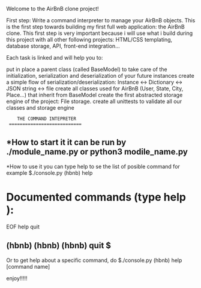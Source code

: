Welcome to the AirBnB clone project!

First step: Write a command interpreter to manage your AirBnB objects.
This is the first step towards building my first full web application: the AirBnB clone. This first step is very important because i will use what i build during this project with all other following projects: HTML/CSS templating, database storage, API, front-end integration…

Each task is linked and will help you to:

put in place a parent class (called BaseModel) to take care of the initialization, serialization and deserialization of your future instances
create a simple flow of serialization/deserialization: Instance <-> Dictionary <-> JSON string <-> file
create all classes used for AirBnB (User, State, City, Place…) that inherit from BaseModel
create the first abstracted storage engine of the project: File storage.
create all unittests to validate all our classes and storage engine


        THE COMMAND INTEPRETER
     ===========================


*How to start it
it can be run by ./module_name.py or python3 modile_name.py
---------------------------------------------------------------------------------------------
*How to use it
you can type help to se the list of posible command
for example
$./console.py
(hbnb) help

Documented commands (type help <topic>):
========================================
EOF  help  quit

(hbnb) 
(hbnb) 
(hbnb) quit
$
-------------------------------------------------------------------------------------------------
Or to get help about a specific command, do
$./console.py
(hbnb) help [command name]

enjoy!!!!!
